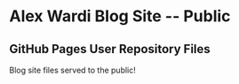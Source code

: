 # Alex Wardi Blog Site -- Public

## GitHub Pages User Repository Files

Blog site files served to the public!